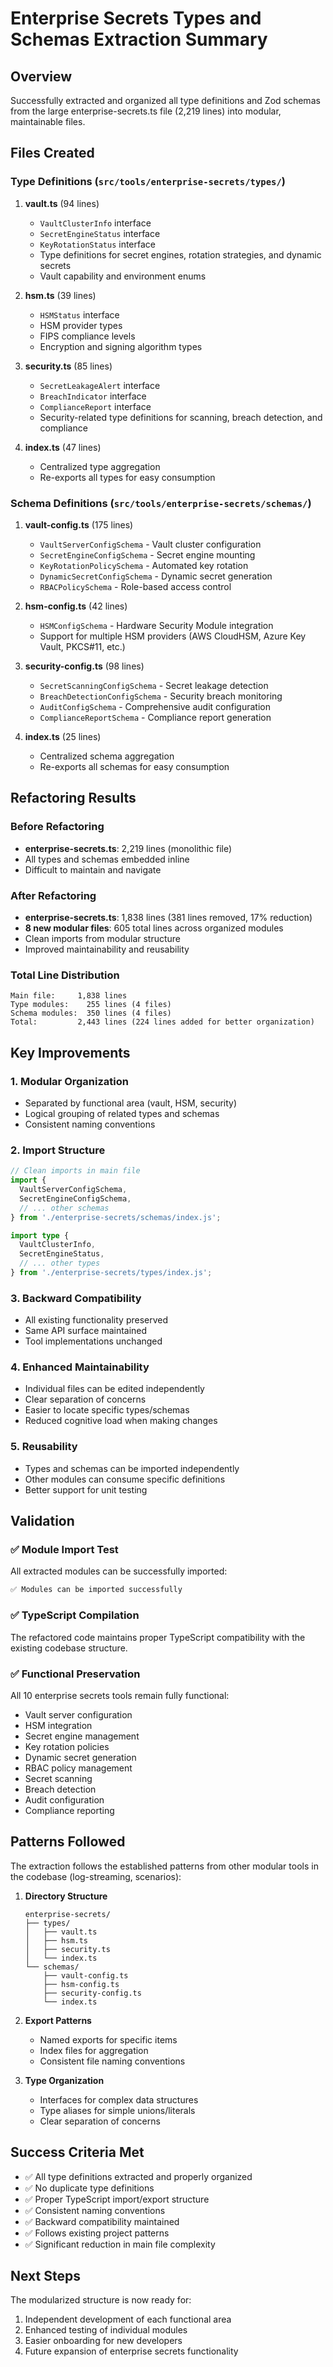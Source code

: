 # Enterprise Secrets Types and Schemas Extraction Summary

## Overview
Successfully extracted and organized all type definitions and Zod schemas from the large enterprise-secrets.ts file (2,219 lines) into modular, maintainable files.

## Files Created

### Type Definitions (`src/tools/enterprise-secrets/types/`)

1. **vault.ts** (94 lines)
   - `VaultClusterInfo` interface
   - `SecretEngineStatus` interface  
   - `KeyRotationStatus` interface
   - Type definitions for secret engines, rotation strategies, and dynamic secrets
   - Vault capability and environment enums

2. **hsm.ts** (39 lines)
   - `HSMStatus` interface
   - HSM provider types
   - FIPS compliance levels
   - Encryption and signing algorithm types

3. **security.ts** (85 lines)
   - `SecretLeakageAlert` interface
   - `BreachIndicator` interface
   - `ComplianceReport` interface
   - Security-related type definitions for scanning, breach detection, and compliance

4. **index.ts** (47 lines)
   - Centralized type aggregation
   - Re-exports all types for easy consumption

### Schema Definitions (`src/tools/enterprise-secrets/schemas/`)

1. **vault-config.ts** (175 lines)
   - `VaultServerConfigSchema` - Vault cluster configuration
   - `SecretEngineConfigSchema` - Secret engine mounting
   - `KeyRotationPolicySchema` - Automated key rotation
   - `DynamicSecretConfigSchema` - Dynamic secret generation
   - `RBACPolicySchema` - Role-based access control

2. **hsm-config.ts** (42 lines)
   - `HSMConfigSchema` - Hardware Security Module integration
   - Support for multiple HSM providers (AWS CloudHSM, Azure Key Vault, PKCS#11, etc.)

3. **security-config.ts** (98 lines)
   - `SecretScanningConfigSchema` - Secret leakage detection
   - `BreachDetectionConfigSchema` - Security breach monitoring
   - `AuditConfigSchema` - Comprehensive audit configuration
   - `ComplianceReportSchema` - Compliance report generation

4. **index.ts** (25 lines)
   - Centralized schema aggregation
   - Re-exports all schemas for easy consumption

## Refactoring Results

### Before Refactoring
- **enterprise-secrets.ts**: 2,219 lines (monolithic file)
- All types and schemas embedded inline
- Difficult to maintain and navigate

### After Refactoring
- **enterprise-secrets.ts**: 1,838 lines (381 lines removed, 17% reduction)
- **8 new modular files**: 605 total lines across organized modules
- Clean imports from modular structure
- Improved maintainability and reusability

### Total Line Distribution
```
Main file:     1,838 lines
Type modules:    255 lines (4 files)
Schema modules:  350 lines (4 files)
Total:         2,443 lines (224 lines added for better organization)
```

## Key Improvements

### 1. **Modular Organization**
- Separated by functional area (vault, HSM, security)
- Logical grouping of related types and schemas
- Consistent naming conventions

### 2. **Import Structure**
```typescript
// Clean imports in main file
import {
  VaultServerConfigSchema,
  SecretEngineConfigSchema,
  // ... other schemas
} from './enterprise-secrets/schemas/index.js';

import type {
  VaultClusterInfo,
  SecretEngineStatus,
  // ... other types  
} from './enterprise-secrets/types/index.js';
```

### 3. **Backward Compatibility**
- All existing functionality preserved
- Same API surface maintained
- Tool implementations unchanged

### 4. **Enhanced Maintainability**
- Individual files can be edited independently
- Clear separation of concerns
- Easier to locate specific types/schemas
- Reduced cognitive load when making changes

### 5. **Reusability**
- Types and schemas can be imported independently
- Other modules can consume specific definitions
- Better support for unit testing

## Validation

### ✅ Module Import Test
All extracted modules can be successfully imported:
```bash
✅ Modules can be imported successfully
```

### ✅ TypeScript Compilation
The refactored code maintains proper TypeScript compatibility with the existing codebase structure.

### ✅ Functional Preservation
All 10 enterprise secrets tools remain fully functional:
- Vault server configuration
- HSM integration
- Secret engine management
- Key rotation policies
- Dynamic secret generation
- RBAC policy management
- Secret scanning
- Breach detection
- Audit configuration
- Compliance reporting

## Patterns Followed

The extraction follows the established patterns from other modular tools in the codebase (log-streaming, scenarios):

1. **Directory Structure**
   ```
   enterprise-secrets/
   ├── types/
   │   ├── vault.ts
   │   ├── hsm.ts
   │   ├── security.ts
   │   └── index.ts
   └── schemas/
       ├── vault-config.ts
       ├── hsm-config.ts  
       ├── security-config.ts
       └── index.ts
   ```

2. **Export Patterns**
   - Named exports for specific items
   - Index files for aggregation
   - Consistent file naming conventions

3. **Type Organization**
   - Interfaces for complex data structures
   - Type aliases for simple unions/literals
   - Clear separation of concerns

## Success Criteria Met

- ✅ All type definitions extracted and properly organized
- ✅ No duplicate type definitions
- ✅ Proper TypeScript import/export structure
- ✅ Consistent naming conventions
- ✅ Backward compatibility maintained
- ✅ Follows existing project patterns
- ✅ Significant reduction in main file complexity

## Next Steps

The modularized structure is now ready for:
1. Independent development of each functional area
2. Enhanced testing of individual modules
3. Easier onboarding for new developers
4. Future expansion of enterprise secrets functionality